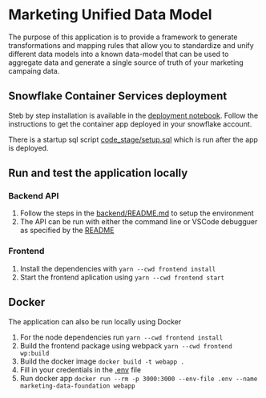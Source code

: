 # Marketing Unified Data Model

The purpose of this application is to provide a framework to generate transformations and mapping rules that allow you to standardize and unify different data models into a known data-model that can be used to aggregate data and generate a single source of truth of your marketing campaing data.

## Snowflake Container Services deployment

Steb by step installation is available in the [deployment notebook](/deployment.ipynb). Follow the instructions to get the container app deployed in your snowflake account.

There is a startup sql script [code_stage/setup.sql](code_stage/setup.sql) which is run after the app is deployed.

## Run and test the application locally

### Backend API

1. Follow the steps in the [backend/README.md](backend/README.md) to setup the environment
2. The API can be run with either the command line or VSCode debugguer as specified by the [README](backend/README.md)

### Frontend

1. Install the dependencies with `yarn --cwd frontend install`
2. Start the frontend aplication using `yarn --cwd frontend start`

## Docker

The application can also be run locally using Docker

1. For the node dependencies run `yarn --cwd frontend install`
2. Build the frontend package using webpack `yarn --cwd frontend wp:build`
3. Build the docker image `docker build -t webapp .`
4. Fill in your credentials in the [.env](.env) file
5. Run docker app `docker run --rm -p 3000:3000 --env-file .env --name marketing-data-foundation webapp`
